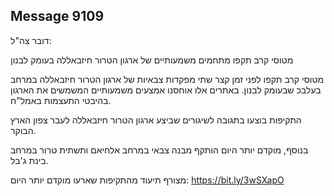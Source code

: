 ## Message 9109

דובר צה"ל:

מטוסי קרב תקפו מתחמים משמעותיים של ארגון הטרור חיזבאללה בעומק לבנון

מטוסי קרב תקפו לפני זמן קצר שתי מפקדות צבאיות של ארגון הטרור חיזבאללה במרחב בעלבכ שבעומק לבנון.
באתרים אלו אוחסנו אמצעים משמעותיים המשמשים את הארגון בהיבטי התעצמות באמל"ח.

התקיפות בוצעו בתגובה לשיגורים שביצע ארגון הטרור חיזבאללה לעבר צפון הארץ הבוקר.

בנוסף, מוקדם יותר היום הותקף מבנה צבאי במרחב אלחיאם ותשתית טרור במרחב בינת ג'בל.

מצורף תיעוד מהתקיפות שארעו מוקדם יותר היום: https://bit.ly/3wSXapO

